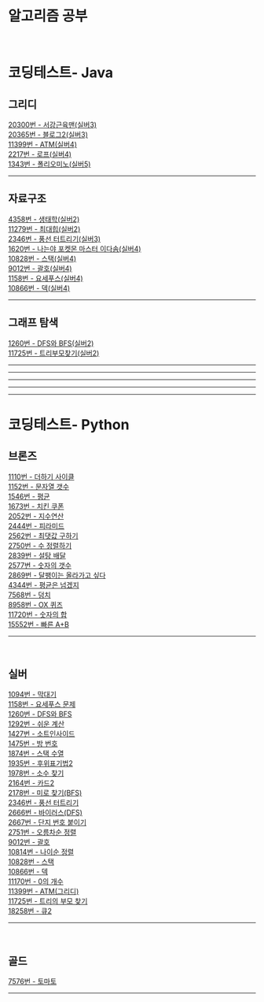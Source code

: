 <h1>알고리즘 공부</h1>
<br>

<h1>코딩테스트- Java</h1>
<h2>그리디</h2>

[20300번 - 서강근육맨(실버3)](https://github.com/Cms4187/Algorithm/blob/main/BackJoon/Greedy/Muscle.java)</br>
[20365번 - 블로그2(실버3)](https://github.com/Cms4187/Algorithm/blob/main/BackJoon/Greedy/Blog2.java)</br>
[11399번 - ATM(실버4)](https://github.com/Cms4187/Algorithm/blob/main/BackJoon/Greedy/ATM.java)</br>
[2217번 - 로프(실버4)](https://github.com/Cms4187/Algorithm/blob/main/BackJoon/Greedy/Rope.java)</br>
[1343번 - 폴리오미노(실버5)](https://github.com/Cms4187/Algorithm/blob/main/BackJoon/Greedy/Polyomino.java)</br>
<hr>

<h2>자료구조</h2>

[4358번 - 생태학(실버2)](https://github.com/Cms4187/Algorithm/blob/main/BackJoon/Data_Structure/Ecology.java)</br>
[11279번 - 최대힙(실버2)](https://github.com/Cms4187/Algorithm/blob/main/BackJoon/Data_Structure/MaxHeap.java)</br>
[2346번 - 풍선 터트리기(실버3)](https://github.com/Cms4187/Algorithm/blob/main/BackJoon/Data_Structure/Balloon.java)</br>
[1620번 - 나는야 포켓몬 마스터 이다솜(실버4)](https://github.com/Cms4187/Algorithm/blob/main/BackJoon/Data_Structure/PockMaster.java)</br>
[10828번 - 스택(실버4)](https://github.com/Cms4187/Algorithm/blob/main/BackJoon/Data_Structure/Stack.java)</br>
[9012번 - 괄호(실버4)](https://github.com/Cms4187/Algorithm/blob/main/BackJoon/Data_Structure/Bracket.java)</br>
[1158번 - 요세푸스(실버4)](https://github.com/Cms4187/Algorithm/blob/main/BackJoon/Data_Structure/Josephus.java)</br>
[10866번 - 덱(실버4)](https://github.com/Cms4187/Algorithm/blob/main/BackJoon/Data_Structure/Deck.java)</br>
<hr>

<h2>그래프 탐색</h2>

[1260번 - DFS와 BFS(실버2)](https://github.com/Cms4187/Algorithm/blob/main/BackJoon/Graph/DFSNBPS.java)</br>
[11725번 - 트리부모찾기(실버2)](https://github.com/Cms4187/Algorithm/blob/main/BackJoon/Graph/ParentTree.java)</br>



<hr><hr><hr><hr><hr>
<h1>코딩테스트- Python</h1>
<h2>브론즈</h2>

[1110번 - 더하기 사이클](https://github.com/Cms4187/Algorithm/blob/main/BackJoon/Bronze/Number_Cycle.py)</br>
[1152번 - 문자열 갯수](https://github.com/Cms4187/Algorithm/blob/main/BackJoon/Bronze/Str_Count.py)</br>
[1546번 - 평균](https://github.com/Cms4187/Algorithm/blob/main/BackJoon/Bronze/Average.py)</br>
[1673번 - 치킨 쿠폰](https://github.com/Cms4187/Algorithm/blob/main/BackJoon/Bronze/Chicken_Coupon.py)</br>
[2052번 - 지수연산](https://github.com/Cms4187/Algorithm/blob/main/BackJoon/Bronze/Number_Cal.py)</br>
[2444번 - 피라미드](https://github.com/Cms4187/Algorithm/blob/main/BackJoon/Bronze/Pyramid.py)</br>
[2562번 - 최댓값 구하기](https://github.com/Cms4187/Algorithm/blob/main/BackJoon/Bronze/Max_Number.py)</br>
[2750번 - 수 정렬하기](https://github.com/Cms4187/Algorithm/blob/main/BackJoon/Bronze/Number_Sort.py)</br>
[2839번 - 설탕 배달](https://github.com/Cms4187/Algorithm/blob/main/BackJoon/Bronze/Sugar.py)</br>
[2577번 - 숫자의 갯수](https://github.com/Cms4187/Algorithm/blob/main/BackJoon/Bronze/Number_Count.py)</br>
[2869번 - 달팽이는 올라가고 싶다](https://github.com/Cms4187/Algorithm/blob/main/BackJoon/Bronze/Up_Snail.py)</br>
[4344번 - 평균은 넘겠지](https://github.com/Cms4187/Algorithm/blob/main/BackJoon/Bronze/Over_Avg.py)</br>
[7568번 - 덩치](https://github.com/Cms4187/Algorithm/blob/main/BackJoon/Silver/Self_Number.py)</br>
[8958번 - OX 퀴즈](https://github.com/Cms4187/Algorithm/blob/main/BackJoon/Bronze/OXQuiz.py)</br>
[11720번 - 숫자의 합](https://github.com/Cms4187/Algorithm/commit/cc0663aa9f001fd90fae4b0d7a7e1fe438107ddb)</br>
[15552번 - 빠른 A+B](https://github.com/Cms4187/Algorithm/commit/f13c62704c16a5cae140f8a7eed454ad4e9a759a)</br>

<hr>
</br><h2>실버</h2>

[1094번 - 막대기](https://github.com/Cms4187/Algorithm/blob/main/BackJoon/Silver/Stick.py)</br>
[1158번 - 요세푸스 문제](https://github.com/Cms4187/Algorithm/blob/main/BackJoon/Silver/Josephus.py)</br>
[1260번 - DFS와 BFS](https://github.com/Cms4187/Algorithm/blob/main/BackJoon/Silver/DFS_BFS.py)</br>
[1292번 - 쉬운 계산](https://github.com/Cms4187/Algorithm/blob/main/BackJoon/Silver/Easy_Problem.py)</br>
[1427번 - 소트인사이드](https://github.com/Cms4187/Algorithm/blob/main/BackJoon/Silver/Sorting.py)</br>
[1475번 - 방 번호](https://github.com/Cms4187/Algorithm/blob/main/BackJoon/Silver/Room_Number.py)</br>
[1874번 - 스택 수열](https://github.com/Cms4187/Algorithm/blob/main/BackJoon/Silver/Stack_Sequence.py)</br>
[1935번 - 후위표기법2](https://github.com/Cms4187/Algorithm/blob/main/BackJoon/Silver/Postfix2.py)</br>
[1978번 - 소수 찾기](https://github.com/Cms4187/Algorithm/blob/main/BackJoon/Silver/PrimeNumber.py)</br>
[2164번 - 카드2](https://github.com/Cms4187/Algorithm/blob/main/BackJoon/Silver/Card2.py)</br>
[2178번 - 미로 찾기(BFS)](https://github.com/Cms4187/Algorithm/blob/main/BackJoon/Silver/Maze.py)</br>
[2346번 - 풍선 터트리기](https://github.com/Cms4187/Algorithm/blob/main/BackJoon/Silver/Pop_balloon.py)</br>
[2666번 - 바이러스(DFS)](https://github.com/Cms4187/Algorithm/blob/main/BackJoon/Silver/Virus.py)</br>
[2667번 - 단지 번호 붙이기](https://github.com/Cms4187/Algorithm/blob/main/BackJoon/Silver/Apart_Number.py)</br>
[2751번 - 오름차순 정렬](https://github.com/Cms4187/Algorithm/blob/main/BackJoon/Silver/Sorting2.py)</br>
[9012번 - 괄호](https://github.com/Cms4187/Algorithm/blob/main/BackJoon/Silver/Parenthesis.py)</br>
[10814번 - 나이순 정렬](https://github.com/Cms4187/Algorithm/blob/main/BackJoon/Silver/Age_Sort.py)</br>
[10828번 - 스택](https://github.com/Cms4187/Algorithm/blob/main/BackJoon/Silver/Stack.py)</br>
[10866번 - 덱](https://github.com/Cms4187/Algorithm/blob/main/BackJoon/Silver/dack.py)</br>
[11170번 - 0의 개수](https://github.com/Cms4187/Algorithm/blob/main/BackJoon/Silver/Count_Zero.py)</br>
[11399번 - ATM(그리디)](https://github.com/Cms4187/Algorithm/blob/main/BackJoon/Silver/ATM.py)</br>
[11725번 - 트리의 부모 찾기](https://github.com/Cms4187/Algorithm/blob/main/BackJoon/Silver/Parent_Tree.py)</br>
[18258번 - 큐2](https://github.com/Cms4187/Algorithm/blob/main/BackJoon/Silver/Queue2.py)</br>


<hr>

</br><h2>골드</h2>

[7576번 - 토마토](https://github.com/Cms4187/Algorithm/blob/main/BackJoon/Gold/Tomato.py)</br>
<hr>
